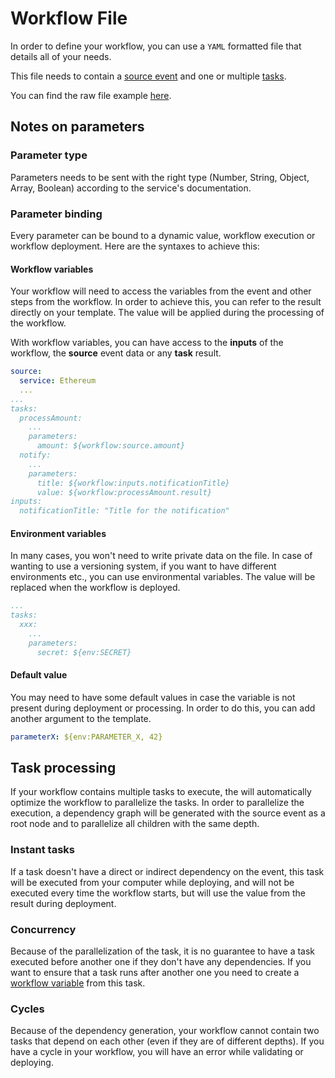 # Workflow File

In order to define your workflow, you can use a `YAML` formatted file that details all of your needs.

This file needs to contain a [source event](https://github.com/mesg-foundation/documentation/tree/b3d92737e4dfd41f30e20d0ab1f2b8dbbf045a2d/source.md) and one or multiple [tasks](https://github.com/mesg-foundation/documentation/tree/b3d92737e4dfd41f30e20d0ab1f2b8dbbf045a2d/task.md).

You can find the raw file example [here](https://github.com/mesg-foundation/documentation/tree/b3d92737e4dfd41f30e20d0ab1f2b8dbbf045a2d/workflow/example.yml).

## Notes on parameters

### Parameter type

Parameters needs to be sent with the right type \(Number, String, Object, Array, Boolean\) according to the service's documentation.

### Parameter binding

Every parameter can be bound to a dynamic value, workflow execution or workflow deployment. Here are the syntaxes to achieve this:

#### Workflow variables

Your workflow will need to access the variables from the event and other steps from the workflow. In order to achieve this, you can refer to the result directly on your template. The value will be applied during the processing of the workflow.

With workflow variables, you can have access to the **inputs** of the workflow, the **source** event data or any **task** result.

```yaml
source:
  service: Ethereum
  ...
...
tasks:
  processAmount:
    ...
    parameters:
      amount: ${workflow:source.amount}
  notify:
    ...
    parameters:
      title: ${workflow:inputs.notificationTitle}
      value: ${workflow:processAmount.result}
inputs:
  notificationTitle: "Title for the notification"
```

#### Environment variables

In many cases, you won't need to write private data on the file. In case of wanting to use a versioning system, if you want to have different environments etc., you can use environmental variables. The value will be replaced when the workflow is deployed.

```yaml
...
tasks:
  xxx:
    ...
    parameters:
      secret: ${env:SECRET}
```

#### Default value

You may need to have some default values in case the variable is not present during deployment or processing. In order to do this, you can add another argument to the template.

```yaml
parameterX: ${env:PARAMETER_X, 42}
```

## Task processing

If your workflow contains multiple tasks to execute, the  will automatically optimize the workflow to parallelize the tasks. In order to parallelize the execution, a dependency graph will be generated with the source event as a root node and to parallelize all children with the same depth.

### Instant tasks

If a task doesn't have a direct or indirect dependency on the event, this task will be executed from your computer while deploying, and will not be executed every time the workflow starts, but will use the value from the result during deployment.

### Concurrency

Because of the parallelization of the task, it is no guarantee to have a task executed before another one if they don't have any dependencies. If you want to ensure that a task runs after another one you need to create a [workflow variable](workflow-file.md#workflow-variables) from this task.

### Cycles

Because of the dependency generation, your workflow cannot contain two tasks that depend on each other \(even if they are of different depths\). If you have a cycle in your workflow, you will have an error while validating or deploying.

